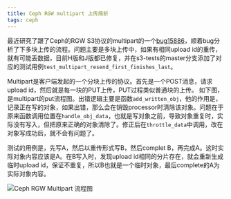 ```yaml
---
title: Ceph RGW multipart 上传简析
tags: ceph
---
```


最近研究了跟了Ceph的RGW S3协议的multipart的一个[bug15886](http://tracker.ceph.com/issues/15886)，顺着bug分析了下多块上传的流程。问题主要是多块上传中，如果有相同upload id的重传，就有可能丢数据，目前H版和J版都已修复，并在s3-tests的master分支添加了对应的测试用例`test_multipart_resend_first_finishes_last`。


Multipart是客户端发起的一个分块上传的协议。首先是一个POST消息，请求upload id，然后就是每一块的PUT上传，PUT过程类似普通块的上传。
如下图，是multipart的put流程图。出错逻辑主要是函数`add_written_obj`，他的作用是，记录正在写的对象，如果出错，那么会在销毁processor时清除该对象。问题在于原来函数调用位置在`handle_obj_data`，也就是写对象之前，导致对象重复时，实际没有写入，但把原来正确的对象清除了。修正后在`throttle_data`中调用，改在对象写成功后，就不会有问题了。

测试的用例是，先写A，然后以重传形式写B，然后complet B，再完成A。这时实际对象内容应该是A。在B写入时，发现upload id相同的分片存在，就会重新生成临时upload id，保证不重复，所以B也就是一个临时对象，最后complete的A为实际对象内容。

![Ceph RGW Multipart 流程图](https://timgsa.baidu.com/timg?image&quality=80&size=b9999_10000&sec=1538671666&di=b3266cb42754beea4b0248683a050667&imgtype=jpg&er=1&src=http%3A%2F%2Fimgsrc.baidu.com%2Fimgad%2Fpic%2Fitem%2F80cb39dbb6fd5266cdfabd2fa018972bd4073633.jpg)
